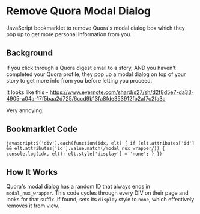 Remove Quora Modal Dialog
=========================

JavaScript bookmarklet to remove Quora's modal dialog box which they pop up to get more personal information from you.

## Background

If you click through a Quora digest email to a story, AND you haven't completed your Quora profile, they pop up a modal dialog on top of your story to get more info from you before letting you proceed.

It looks like this - https://www.evernote.com/shard/s27/sh/d2f8d5e7-da33-4905-a04a-17f5baa2d725/6ccd9b13fa8fde353912fb2af7c2fa3a

Very annoying.

## Bookmarklet Code

```
javascript:$('div').each(function(idx, elt) { if (elt.attributes['id'] && elt.attributes['id'].value.match(/modal_nux_wrapper/)) { console.log(idx, elt); elt.style['display'] = 'none'; } })
```

## How It Works

Quora's modal dialog has a random ID that always ends in `modal_nux_wrapper`. This code cycles through every DIV on their page and looks for that suffix. If found, sets its `display` style to `none`, which effectively removes it from view.
